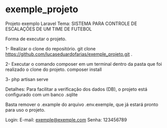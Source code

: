 # exemple_projeto
Projeto exemplo Laravel Tema: SISTEMA PARA CONTROLE DE ESCALAÇÕES DE UM TIME DE FUTEBOL

Forma de executar o projeto.

1- Realizar o clone do repositório.
git clone https://github.com/lucaseduardofarias/exemple_projeto.git .

2- Executar o comando composer em um terminal dentro da pasta que foi realizado o clone do projeto.
composer install

3- php artisan serve

Detalhes:
Para facilitar a verificação dos dados (DB), o projeto está configurado com um banco .sqlite

Basta remover o .example do arquivo .env.exemple, que já estará pronto para uso o projeto.


Login:
E-mail: exemple@exemple.com 
Senha: 123456789
